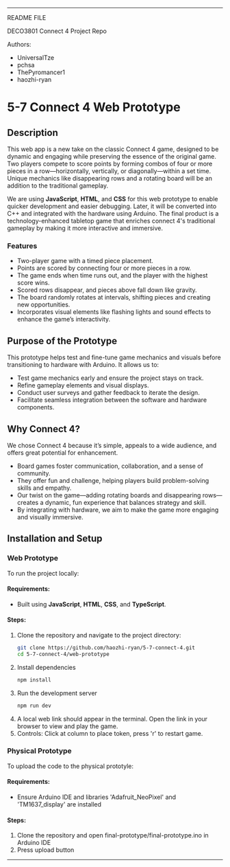 --------------------------------------------------------------------
README FILE

DECO3801 Connect 4 Project Repo 

Authors: 
- UniversalTze 
- pchsa
- ThePyromancer1
- haozhi-ryan

# 5-7 Connect 4 Web Prototype

## Description
This web app is a new take on the classic Connect 4 game, designed to be dynamic and engaging while preserving the essence of the original game. Two players compete to score points by forming combos of four or more pieces in a row—horizontally, vertically, or diagonally—within a set time. Unique mechanics like disappearing rows and a rotating board will be an addition to the traditional gameplay.

We are using **JavaScript**, **HTML**, and **CSS** for this web prototype to enable quicker development and easier debugging. Later, it will be converted into C++ and integrated with the hardware using Arduino. The final product is a technology-enhanced tabletop game that enriches connect 4's traditional gameplay by making it more interactive and immersive. 

### Features
- Two-player game with a timed piece placement.
- Points are scored by connecting four or more pieces in a row.
- The game ends when time runs out, and the player with the highest score wins.
- Scored rows disappear, and pieces above fall down like gravity.
- The board randomly rotates at intervals, shifting pieces and creating new opportunities.
- Incorporates visual elements like flashing lights and sound effects to enhance the game’s interactivity.

## Purpose of the Prototype
This prototype helps test and fine-tune game mechanics and visuals before transitioning to hardware with Arduino. It allows us to:
- Test game mechanics early and ensure the project stays on track.
- Refine gameplay elements and visual displays.
- Conduct user surveys and gather feedback to iterate the design.
- Facilitate seamless integration between the software and hardware components.

## Why Connect 4?
We chose Connect 4 because it’s simple, appeals to a wide audience, and offers great potential for enhancement. 
- Board games foster communication, collaboration, and a sense of community.
- They offer fun and challenge, helping players build problem-solving skills and empathy.
- Our twist on the game—adding rotating boards and disappearing rows—creates a dynamic, fun experience that balances strategy and skill.
- By integrating with hardware, we aim to make the game more engaging and visually immersive.


## Installation and Setup 
### Web Prototype
To run the project locally:

#### Requirements:
- Built using **JavaScript**, **HTML**, **CSS**, and **TypeScript**.

#### Steps:
1. Clone the repository and navigate to the project directory:
   ```bash
   git clone https://github.com/haozhi-ryan/5-7-connect-4.git
   cd 5-7-connect-4/web-prototype
2. Install dependencies
   ```bash
   npm install
4. Run the development server
   ```bash
   npm run dev
6. A local web link should appear in the terminal. Open the link in your browser to view and play the game.
7. Controls: Click at column to place token, press 'r' to restart game.

### Physical Prototype
To upload the code to the physical prototyle:

#### Requirements:
- Ensure Arduino IDE and libraries 'Adafruit_NeoPixel' and 'TM1637_display' are installed

#### Steps:
1. Clone the repository and open final-prototype/final-prototype.ino in Arduino IDE
2. Press upload button
--------------------------------------------------------------------
